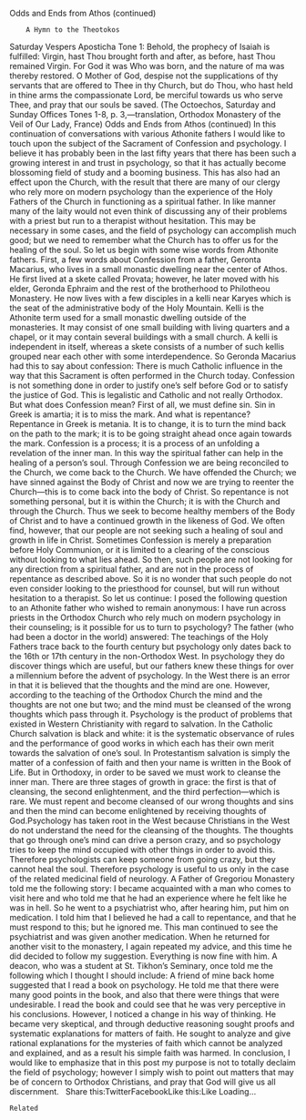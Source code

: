 Odds and Ends from Athos (continued)

		A Hymn to the Theotokos
Saturday Vespers Aposticha Tone 1: Behold, the prophecy of Isaiah is fulfilled: Virgin, hast Thou brought forth and after, as before, hast Thou remained Virgin. For God it was Who was born, and the nature of ma was thereby restored. O Mother of God, despise not the supplications of thy servants that are offered to Thee in thy Church, but do Thou, who hast held in thine arms the compassionate Lord, be merciful towards us who serve Thee, and pray that our souls be saved. (The Octoechos, Saturday and Sunday Offices Tones 1-8, p. 3,—translation, Orthodox Monastery of the Veil of Our Lady, France)
Odds and Ends from Athos (continued)
In this continuation of conversations with various Athonite fathers I would like to touch upon the subject of the Sacrament of Confession and psychology. I believe it has probably been in the last fifty years that there has been such a growing interest in and trust in psychology, so that it has actually become blossoming field of study and a booming business. This has also had an effect upon the Church, with the result that there are many of our clergy who rely more on modern psychology than the experience of the Holy Fathers of the Church in functioning as a spiritual father. In like manner many of the laity would not even think of discussing any of their problems with a priest but run to a therapist without hesitation. This may be necessary in some cases, and the field of psychology can accomplish much good; but we need to remember what the Church has to offer us for the healing of the soul. So let us begin with some wise words from Athonite fathers.
First, a few words about Confession from a father, Geronta Macarius, who lives in a small monastic dwelling near the center of Athos. He first lived at a skete called Provata; however, he later moved with his elder, Geronda Ephraim and the rest of the brotherhood to Philotheou Monastery. He now lives with a few disciples in a kelli near Karyes which is the seat of the administrative body of the Holy Mountain. Kelli is the Athonite term used for a small monastic dwelling outside of the monasteries. It may consist of one small building with living quarters and a chapel, or it may contain several buildings with a small church. A kelli is independent in itself, whereas a skete consists of a number of such kellis grouped near each other with some interdependence. So Geronda Macarius had this to say about confession:
There is much Catholic influence in the way that this Sacrament is often performed in the Church today. Confession is not something done in order to justify one’s self before God or to satisfy the justice of God. This is legalistic and Catholic and not really Orthodox. But what does Confession mean? First of all, we must define sin. Sin in Greek is amartia; it is to miss the mark. And what is repentance? Repentance in Greek is metania. It is to change, it is to turn the mind back on the path to the mark; it is to be going straight ahead once again towards the mark. Confession is a process; it is a process of an unfolding a revelation of the inner man. In this way the spiritual father can help in the healing of a person’s soul. Through Confession we are being reconciled to the Church, we come back to the Church. We have offended the Church; we have sinned against the Body of Christ and now we are trying to reenter the Church—this is to come back into the body of Christ. So repentance is not something personal, but it is within the Church; it is with the Church and through the Church. Thus we seek to become healthy members of the Body of Christ and to have a continued growth in the likeness of God. 
We often find, however, that our people are not seeking such a healing of soul and growth in life in Christ. Sometimes Confession is merely a preparation before Holy Communion, or it is limited to a clearing of the conscious without looking to what lies ahead. So then, such people are not looking for any direction from a spiritual father, and are not in the process of repentance as described above. So it is no wonder that such people do not even consider looking to the priesthood for counsel, but will run without hesitation to a therapist. So let us continue:
I posed the following question to an Athonite father who wished to remain anonymous: I have run across priests in the Orthodox Church who rely much on modern psychology in their counseling; is it possible for us to turn to psychology? The father (who had been a doctor in the world) answered:
The teachings of the Holy Fathers trace back to the fourth century but psychology only dates back to the 16th or 17th century in the non-Orthodox West. In psychology they do discover things which are useful, but our fathers knew these things for over a millennium before the advent of psychology. In the West there is an error in that it is believed that the thoughts and the mind are one. However, according to the teaching of the Orthodox Church the mind and the thoughts are not one but two; and the mind must be cleansed of the wrong thoughts which pass through it.
Psychology is the product of problems that existed in Western Christianity with regard to salvation. In the Catholic Church salvation is black and white: it is the systematic observance of rules and the performance of good works in which each has their own merit towards the salvation of one’s soul. In Protestantism salvation is simply the matter of a confession of faith and then your name is written in the Book of Life. But in Orthodoxy, in order to be saved we must work to cleanse the inner man. There are three stages of growth in grace: the first is that of cleansing, the second enlightenment, and the third perfection—which is rare. We must repent and become cleansed of our wrong thoughts and sins and then the mind can become enlightened by receiving thoughts of God.Psychology has taken root in the West because Christians in the West do not understand the need for the cleansing of the thoughts. The thoughts that go through one’s mind can drive a person crazy, and so psychology tries to keep the mind occupied with other things in order to avoid this. Therefore psychologists can keep someone from going crazy, but they cannot heal the soul. Therefore psychology is useful to us only in the case of the related medicinal field of neurology.
A Father of Gregoriou Monastery told me the following story:
I became acquainted with a man who comes to visit here and who told me that he had an experience where he felt like he was in hell. So he went to a psychiatrist who, after hearing him, put him on medication. I told him that I believed he had a call to repentance, and that he must respond to this; but he ignored me. This man continued to see the psychiatrist and was given another medication. When he returned for another visit to the monastery, I again repeated my advice, and this time he did decided to follow my suggestion. Everything is now fine with him.
A deacon, who was a student at St. Tikhon’s Seminary, once told me the following which I thought I should include: 
A friend of mine back home suggested that I read a book on psychology. He told me that there were many good points in the book, and also that there were things that were undesirable. I read the book and could see that he was very perceptive in his conclusions. However, I noticed a change in his way of thinking. He became very skeptical, and through deductive reasoning sought proofs and systematic explanations for matters of faith. He sought to analyze and give rational explanations for the mysteries of faith which cannot be analyzed and explained, and as a result his simple faith was harmed. 
In conclusion, I would like to emphasize that in this post my purpose is not to totally declaim the field of psychology; however I simply wish to point out matters that may be of concern to Orthodox Christians, and pray that God will give us all discernment.
 
Share this:TwitterFacebookLike this:Like Loading...

	Related
			